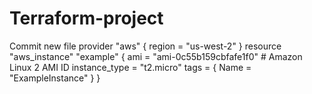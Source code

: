 # Terraform-project
Commit new file
provider "aws" {
  region = "us-west-2"
}
resource "aws_instance" "example" {
  ami           = "ami-0c55b159cbfafe1f0" # Amazon Linux 2 AMI ID
  instance_type = "t2.micro"
  tags = {
    Name = "ExampleInstance"
  }
}
